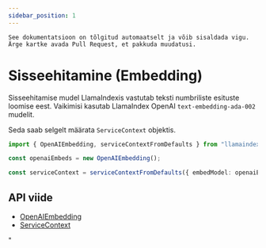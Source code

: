 ```yaml
---
sidebar_position: 1
---
```


`See dokumentatsioon on tõlgitud automaatselt ja võib sisaldada vigu. Ärge kartke avada Pull Request, et pakkuda muudatusi.`

# Sisseehitamine (Embedding)

Sisseehitamise mudel LlamaIndexis vastutab teksti numbriliste esituste loomise eest. Vaikimisi kasutab LlamaIndex OpenAI `text-embedding-ada-002` mudelit.

Seda saab selgelt määrata `ServiceContext` objektis.

```typescript
import { OpenAIEmbedding, serviceContextFromDefaults } from "llamaindex";

const openaiEmbeds = new OpenAIEmbedding();

const serviceContext = serviceContextFromDefaults({ embedModel: openaiEmbeds });
```

## API viide

- [OpenAIEmbedding](../../api/classes/OpenAIEmbedding.md)
- [ServiceContext](../../api/interfaces/ServiceContext.md)

"
